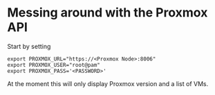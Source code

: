 # Messing around with the Proxmox API 

Start by setting 

```
export PROXMOX_URL="https://<Proxmox Node>:8006" 
export PROXMOX_USER="root@pam"
export PROXMOX_PASS='<PASSWORD>'
```

At the moment this will only display Proxmox version and a list of VMs. 

